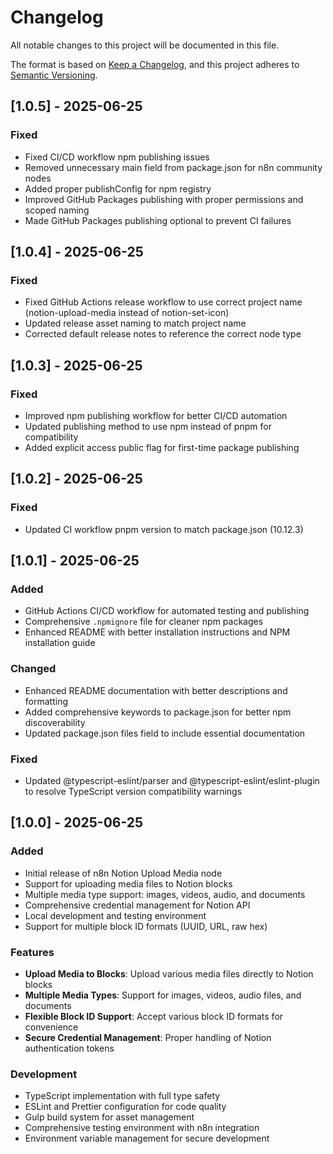 # Changelog

All notable changes to this project will be documented in this file.

The format is based on [Keep a Changelog](https://keepachangelog.com/en/1.0.0/),
and this project adheres to [Semantic Versioning](https://semver.org/spec/v2.0.0.html).

## [1.0.5] - 2025-06-25

### Fixed

- Fixed CI/CD workflow npm publishing issues
- Removed unnecessary main field from package.json for n8n community nodes
- Added proper publishConfig for npm registry
- Improved GitHub Packages publishing with proper permissions and scoped naming
- Made GitHub Packages publishing optional to prevent CI failures

## [1.0.4] - 2025-06-25

### Fixed

- Fixed GitHub Actions release workflow to use correct project name (notion-upload-media instead of notion-set-icon)
- Updated release asset naming to match project name
- Corrected default release notes to reference the correct node type

## [1.0.3] - 2025-06-25

### Fixed

- Improved npm publishing workflow for better CI/CD automation
- Updated publishing method to use npm instead of pnpm for compatibility
- Added explicit access public flag for first-time package publishing

## [1.0.2] - 2025-06-25

### Fixed

- Updated CI workflow pnpm version to match package.json (10.12.3)

## [1.0.1] - 2025-06-25

### Added

- GitHub Actions CI/CD workflow for automated testing and publishing
- Comprehensive `.npmignore` file for cleaner npm packages
- Enhanced README with better installation instructions and NPM installation guide

### Changed

- Enhanced README documentation with better descriptions and formatting
- Added comprehensive keywords to package.json for better npm discoverability
- Updated package.json files field to include essential documentation

### Fixed

- Updated @typescript-eslint/parser and @typescript-eslint/eslint-plugin to resolve TypeScript version compatibility warnings

## [1.0.0] - 2025-06-25

### Added

- Initial release of n8n Notion Upload Media node
- Support for uploading media files to Notion blocks
- Multiple media type support: images, videos, audio, and documents
- Comprehensive credential management for Notion API
- Local development and testing environment
- Support for multiple block ID formats (UUID, URL, raw hex)

### Features

- **Upload Media to Blocks**: Upload various media files directly to Notion blocks
- **Multiple Media Types**: Support for images, videos, audio files, and documents
- **Flexible Block ID Support**: Accept various block ID formats for convenience
- **Secure Credential Management**: Proper handling of Notion authentication tokens

### Development

- TypeScript implementation with full type safety
- ESLint and Prettier configuration for code quality
- Gulp build system for asset management
- Comprehensive testing environment with n8n integration
- Environment variable management for secure development

